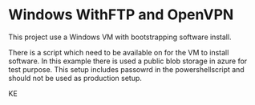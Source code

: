# Windows WithFTP and OpenVPN


This project use a Windows VM with bootstrapping software install.

There is a script which need to be available on for the VM to install software.
In this example there is used a public blob storage in azure for test purpose.
This setup includes passowrd in the powershellscript and should not be used as production setup.



KE
